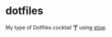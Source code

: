 # dotfiles
My type of Dotfiles cocktail :cocktail: using [stow](https://www.gnu.org/software/stow/).
